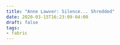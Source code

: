 ```yaml
---
title: "Anne Lawver: Silence... Shredded"
date: 2020-03-15T16:23:09-04:00
draft: false
tags:
- fabric
---
```

